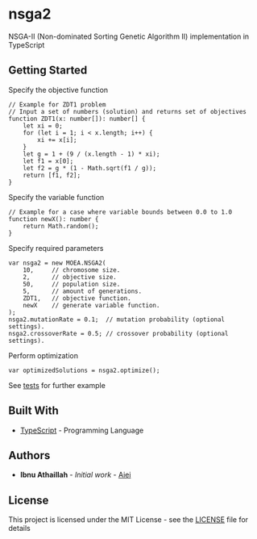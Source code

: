# nsga2

NSGA-II (Non-dominated Sorting Genetic Algorithm II) implementation in TypeScript

## Getting Started

Specify the objective function
```
// Example for ZDT1 problem
// Input a set of numbers (solution) and returns set of objectives
function ZDT1(x: number[]): number[] {
    let xi = 0;
    for (let i = 1; i < x.length; i++) {
        xi += x[i];
    }
    let g = 1 + (9 / (x.length - 1) * xi);
    let f1 = x[0];
    let f2 = g * (1 - Math.sqrt(f1 / g));
    return [f1, f2];
}
```
Specify the variable function
```
// Example for a case where variable bounds between 0.0 to 1.0
function newX(): number {
    return Math.random();
}
```
Specify required parameters
```
var nsga2 = new MOEA.NSGA2(
    10,     // chromosome size.
    2,      // objective size.
    50,     // population size.
    5,      // amount of generations.
    ZDT1,   // objective function.
    newX    // generate variable function.
);
nsga2.mutationRate = 0.1;  // mutation probability (optional settings).
nsga2.crossoverRate = 0.5; // crossover probability (optional settings).
```
Perform optimization
```
var optimizedSolutions = nsga2.optimize();
```
See [tests](tests) for further example

## Built With

* [TypeScript](https://www.typescriptlang.org) - Programming Language

## Authors

* **Ibnu Athaillah** - *Initial work* - [Aiei](https://github.com/Aiei)

## License

This project is licensed under the MIT License - see the [LICENSE](LICENSE) file for details